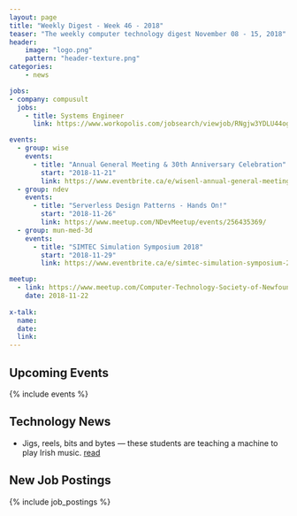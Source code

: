 ```yaml
---
layout: page
title: "Weekly Digest - Week 46 - 2018"
teaser: "The weekly computer technology digest November 08 - 15, 2018"
header:
    image: "logo.png"
    pattern: "header-texture.png"
categories:
    - news

jobs:
- company: compusult
  jobs:
    - title: Systems Engineer
      link: https://www.workopolis.com/jobsearch/viewjob/RNgjw3YDLU44og_yflHhbVRGSWQpX3WvuM6ZcaQcvVjihaq9bt9_9g

events:
  - group: wise
    events:
      - title: "Annual General Meeting & 30th Anniversary Celebration"
        start: "2018-11-21"
        link: https://www.eventbrite.ca/e/wisenl-annual-general-meeting-30th-anniversary-celebration-tickets-51383687994
  - group: ndev
    events:
      - title: "Serverless Design Patterns - Hands On!"
        start: "2018-11-26"
        link: https://www.meetup.com/NDevMeetup/events/256435369/
  - group: mun-med-3d
    events:
      - title: "SIMTEC Simulation Symposium 2018"
        start: "2018-11-29"
        link: https://www.eventbrite.ca/e/simtec-simulation-symposium-2018-tickets-50490453305

meetup:
  - link: https://www.meetup.com/Computer-Technology-Society-of-Newfoundland-and-Labrador/events/rpdzmpyxpbdc/
    date: 2018-11-22
  
x-talk:
  name:
  date: 
  link: 
---
```


## Upcoming Events
{% include events %}

## Technology News

* Jigs, reels, bits and bytes — these students are teaching a machine to play Irish music. [read](https://www.cbc.ca/news/canada/newfoundland-labrador/machine-learning-irish-music-1.4894060?fbclid=IwAR3Mn_7xqwr9xjdDaEBVuUlQvZ1BiRwkMDHZuYoKWk_h-Q-yhpbaPdpuO3w)


## New Job Postings
{% include job_postings %}
